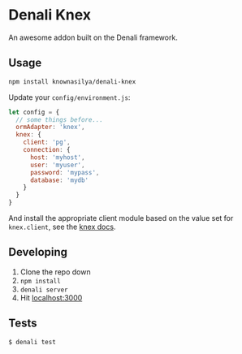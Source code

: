 # Denali Knex

An awesome addon built on the Denali framework.

## Usage

```sh
npm install knownasilya/denali-knex
```

Update your `config/environment.js`:

```js
let config = {
  // some things before...
  ormAdapter: 'knex',
  knex: {
    client: 'pg',
    connection: {
      host: 'myhost',
      user: 'myuser',
      password: 'mypass',
      database: 'mydb'
    }
  }
}
```

And install the appropriate client module
based on the value set for `knex.client`, see
the [knex docs](http://knexjs.org/#Installation-node).


## Developing

1. Clone the repo down
2. `npm install`
3. `denali server`
4. Hit [localhost:3000](http://localhost:3000)


## Tests

```sh
$ denali test
```
